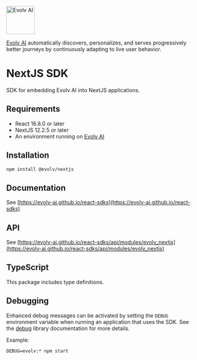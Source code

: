 [<img src="https://app.evolv.ai/assets/images/evolv-logo-full-color-2022.png" height="75" alt="Evolv AI" />](https://evolv.ai)

[Evolv AI](https://evolv.ai) automatically discovers, personalizes, and serves progressively better journeys by continuously adapting to live user behavior.

# NextJS SDK
SDK for embedding Evolv AI into NextJS applications.

## Requirements
* React 16.8.0 or later
* NextJS 12.2.5 or later
* An environment running on [Evolv AI](https://app.evolv.ai)

## Installation
```bash
npm install @evolv/nextjs
```

## Documentation
See [https://evolv-ai.github.io/react-sdks](https://evolv-ai.github.io/react-sdks)

## API 
See [https://evolv-ai.github.io/react-sdks/api/modules/evolv_nextjs](https://evolv-ai.github.io/react-sdks/api/modules/evolv_nextjs)

## TypeScript
This package includes type definitions.

## Debugging
Enhanced debug messages can be activated by setting the `DEBUG` environment variable when running an application that uses the SDK.
See the [debug](https://www.npmjs.com/package/debug) library documentation for more details.

Example:
```shell
DEBUG=evolv:* npm start
```
